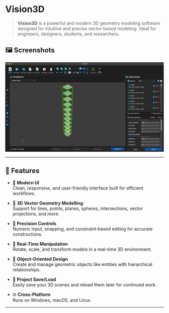 # Vision3D

> **Vision3D** is a powerful and modern 3D geometry modeling software designed for intuitive and precise vector-based modeling. Ideal for engineers, designers, students, and researchers.

## 🖼️ Screenshots

![UI](assets/ui.png) <!-- Replace with actual screenshot URL -->


---

## 🚀 Features

- 🎨 **Modern UI**  
  Clean, responsive, and user-friendly interface built for efficient workflows.

- 🧭 **3D Vector Geometry Modelling**  
  Support for lines, points, planes, spheres, intersections, vector projections, and more.

- 📐 **Precision Controls**  
  Numeric input, snapping, and constraint-based editing for accurate constructions.

- 🔄 **Real-Time Manipulation**  
  Rotate, scale, and transform models in a real-time 3D environment.

- 🧱 **Object-Oriented Design**  
  Create and manage geometric objects like entities with hierarchical relationships.

- 💾 **Project Save/Load**  
  Easily save your 3D scenes and reload them later for continued work.

- 🌐 **Cross-Platform**  
  Runs on Windows, macOS, and Linux.

---

